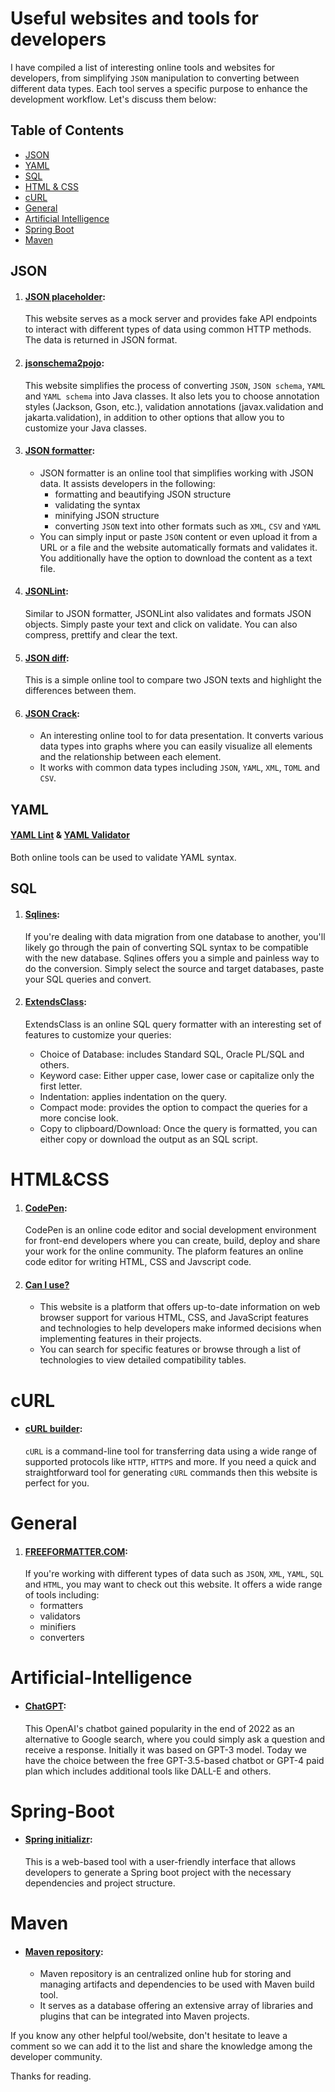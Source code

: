 # Useful websites and tools for developers

I have compiled a list of interesting online tools and websites for developers, from simplifying `JSON` manipulation to converting between different data types. Each tool serves a specific purpose to enhance the development workflow. Let's discuss them below:

## Table of Contents
- [JSON](#JSON)
- [YAML](#YAML)
- [SQL](#SQL)
- [HTML & CSS](#HTML&CSS)
- [cURL](#cURL)
- [General](#General)
- [Artificial Intelligence](#Artificial-Intelligence)
- [Spring Boot](#Spring-Boot)
- [Maven](#Maven)

## JSON
1. #### [JSON placeholder](https://jsonplaceholder.typicode.com/):
   This website serves as a mock server and provides fake API endpoints to interact with different types of data using common HTTP methods. The data is returned in JSON format.

2. #### [jsonschema2pojo](https://www.jsonschema2pojo.org/):
   This website simplifies the process of converting `JSON`, `JSON schema`, `YAML` and `YAML schema` into Java classes. It also lets you to choose annotation styles (Jackson, Gson, etc.), validation annotations (javax.validation and jakarta.validation), in addition to other options that allow you to customize your Java classes.

3. #### [JSON formatter](https://jsonformatter.org/):
   - JSON formatter is an online tool that simplifies working with JSON data. It assists developers in the following:
     - formatting and beautifying JSON structure
     - validating the syntax
     - minifying JSON structure
     - converting `JSON` text into other formats such as `XML`, `CSV` and `YAML`
   - You can simply input or paste `JSON` content or even upload it from a URL or a file and the website automatically formats and validates it. You additionally have the option to download the content as a text file.
  
4. #### [JSONLint](https://jsonlint.com/):
   Similar to JSON formatter, JSONLint also validates and formats JSON objects. Simply paste your text and click on validate. You can also compress, prettify and clear the text.

5. #### [JSON diff](https://www.jsondiff.com/):
   This is a simple online tool to compare two JSON texts and highlight the differences between them.

6. #### [JSON Crack](https://jsoncrack.com/):
   - An interesting online tool to for data presentation. It converts various data types into graphs where you can easily visualize all elements and the relationship between each element.
   - It works with common data types including `JSON`, `YAML`, `XML`, `TOML` and `CSV`.
  
## YAML
#### [YAML Lint](https://www.yamllint.com/) & [YAML Validator](https://codebeautify.org/yaml-validator)
   Both online tools can be used to validate YAML syntax.

## SQL
1. #### [Sqlines](https://www.sqlines.com/online):
   If you're dealing with data migration from one database to another, you'll likely go through the pain of converting SQL syntax to be compatible with the new database. Sqlines offers you a simple and painless way to do the conversion. Simply select the source and target databases, paste your SQL queries and convert.

2. #### [ExtendsClass](https://extendsclass.com/sql-formatter.html):
   ExtendsClass is an online SQL query formatter with an interesting set of features to customize your queries:

      - Choice of Database: includes Standard SQL, Oracle PL/SQL and others.
      - Keyword case: Either upper case, lower case or capitalize only the first letter.
      - Indentation: applies indentation on the query.
      - Compact mode: provides the option to compact the queries for a more concise look.
      - Copy to clipboard/Download: Once the query is formatted, you can either copy or download the output as an SQL script.

# HTML&CSS
1. #### [CodePen](https://codepen.io/):
   CodePen is an online code editor and social development environment for front-end developers where you can create, build, deploy and share your work for the online community. The plaform features an online code editor for writing HTML, CSS and Javscript code.

2. #### [Can I use?](https://caniuse.com/selectlist)
   - This website is a platform that offers up-to-date information on web browser support for various HTML, CSS, and JavaScript features and technologies to help developers make informed decisions when implementing features in their projects.
   - You can search for specific features or browse through a list of technologies to view detailed compatibility tables.
  
# cURL
- #### [cURL builder](https://curlbuilder.com/):
  `cURL` is a command-line tool for transferring data using a wide range of supported protocols like `HTTP`, `HTTPS` and more. If you need a quick and straightforward tool for generating `cURL` commands then this website is perfect for you.

# General
1. #### [FREEFORMATTER.COM](https://www.freeformatter.com/):
   If you're working with different types of data such as `JSON`, `XML`, `YAML`, `SQL` and `HTML`, you may want to check out this website. It offers a wide range of tools including:
   - formatters
   - validators
   - minifiers
   - converters
  
# Artificial-Intelligence
- #### [ChatGPT](https://chat.openai.com/):
   This OpenAI's chatbot gained popularity in the end of 2022 as an alternative to Google search, where you could simply ask a question and receive a response. Initially it was based on GPT-3 model. Today we have the choice between the free GPT-3.5-based chatbot or GPT-4 paid plan which includes additional tools like DALL-E and others.

# Spring-Boot
- #### [Spring initializr](https://start.spring.io/):
   This is a web-based tool with a user-friendly interface that allows developers to generate a Spring boot project with the necessary dependencies and project structure.

# Maven
- #### [Maven repository](https://mvnrepository.com/):
  - Maven repository is an centralized online hub for storing and managing artifacts and dependencies to be used with Maven build tool.
  - It serves as a database offering an extensive array of libraries and plugins that can be integrated into Maven projects.
 
If you know any other helpful tool/website, don't hesitate to leave a comment so we can add it to the list and share the knowledge among the developer community.

Thanks for reading.
